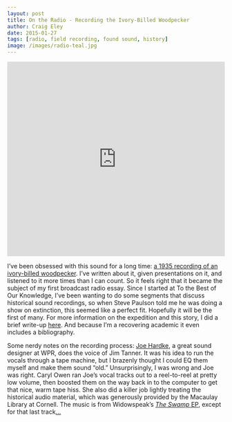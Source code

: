 ```yaml
---  
layout: post 
title: On the Radio - Recording the Ivory-Billed Woodpecker
author: Craig Eley 
date: 2015-01-27
tags: [radio, field recording, found sound, history]
image: /images/radio-teal.jpg
---
```


<iframe width="100%" height="450" scrolling="no" frameborder="no" src="https://w.soundcloud.com/player/?url=https%3A//api.soundcloud.com/tracks/188054360&amp;auto_play=false&amp;hide_related=false&amp;show_comments=true&amp;show_user=true&amp;show_reposts=false&amp;visual=true"></iframe>

I’ve been obsessed with this sound for a long time: [a 1935 recording of an ivory-billed woodpecker](http://macaulaylibrary.org/audio/6784). I’ve written about it, given presentations on it, and listened to it more times than I can count. So it feels right that it became the subject of my first broadcast radio essay. Since I started at To the Best of Our Knowledge, I’ve been wanting to do some segments that discuss historical sound recordings, so when Steve Paulson told me he was doing a show on extinction, this seemed like a perfect fit. Hopefully it will be the first of many. For more information on the expedition and this story, I did a brief write-up [here](http://www.ttbook.org/book/recording-americas-rarest-bird). And because I’m a recovering academic it even includes a bibliography.

Some nerdy notes on the recording process: [Joe Hardke](https://soundcloud.com/joe-hardtke), a great sound designer at WPR, does the voice of Jim Tanner. It was his idea to run the vocals through a tape machine, but I brazenly thought I could EQ them myself and make them sound “old.” Unsurprisingly, I was wrong and Joe was right. Caryl Owen ran Joe’s vocal tracks out to a reel-to-reel at pretty low volume, then boosted them on the way back in to the computer to get that nice, warm tape hiss. She also did a killer job lightly treating the historical audio material, which was generously provided by the Macaulay Library at Cornell. The music is from Widowspeak’s [*The Swamp* EP](http://www.capturedtracks.com/shop/_ct-release/ct-189-widowspeak-the-swamps-ep/), except for that last track[...](http://www.npr.org/2005/07/06/4721675/brinkley-ark-embraces-the-lord-god-bird)